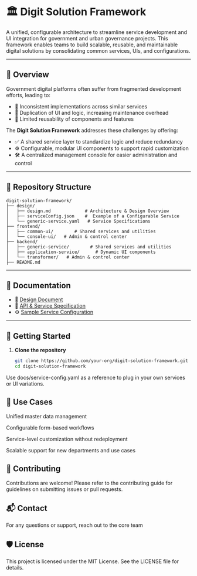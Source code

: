 # 🏛️ Digit Solution Framework

A unified, configurable architecture to streamline service development and UI integration for government and urban governance projects. This framework enables teams to build scalable, reusable, and maintainable digital solutions by consolidating common services, UIs, and configurations.

---

## 📌 Overview

Government digital platforms often suffer from fragmented development efforts, leading to:

- 🚧 Inconsistent implementations across similar services  
- 🔁 Duplication of UI and logic, increasing maintenance overhead  
- 🔄 Limited reusability of components and features

The **Digit Solution Framework** addresses these challenges by offering:

- ✅ A shared service layer to standardize logic and reduce redundancy  
- ⚙️ Configurable, modular UI components to support rapid customization  
- 🛠️ A centralized management console for easier administration and control

---

## 🧱 Repository Structure
```
digit-solution-framework/
├── design/
│   ├── design.md             # Architecture & Design Overview
│   ├── serviceConfig.json    #  Example of a Configurable Service
│   └── generic-service.yaml   # Service Specifications
├── frontend/
│   ├── common-ui/        # Shared services and utilities
│   └── console-ui/   # Admin & control center
├── backend/
│   ├── generic-service/        # Shared services and utilities
│   ├── application-service/      # Dynamic UI components
│   └── transformer/   # Admin & control center
├── README.md
```
---

## 📄 Documentation

- 📐 [Design Document](https://docs.google.com/document/d/13LR7TQMsIg0nD5-Wdl4kj1r3kYjzLyKD0FVzvJkkR3s/edit?tab=t.0#heading=h.gfwh8242orfp)  
- 📑 [API & Service Specification](https://editor.swagger.io/?url=https://raw.githubusercontent.com/egovernments/DIGIT-Studio/refs/heads/master/design/generic-service.yaml)  
- ⚙️ [Sample Service Configuration](./design/serviceConfig.json)

---

## 🚀 Getting Started

1. **Clone the repository**

   ```bash
   git clone https://github.com/your-org/digit-solution-framework.git
   cd digit-solution-framework


Use docs/service-config.yaml as a reference to plug in your own services or UI variations.

## 🧩 Use Cases
Unified master data management

Configurable form-based workflows

Service-level customization without redeployment

Scalable support for new departments and use cases

## 🤝 Contributing
Contributions are welcome! Please refer to the contributing guide for guidelines on submitting issues or pull requests.

## 📬 Contact
For any questions or support, reach out to the core team 

## 🛡️ License
This project is licensed under the MIT License. See the LICENSE file for details.
